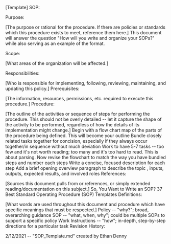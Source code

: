 [Template] SOP:

Purpose:

[The purpose or rational for the procedure. If there are policies or standards which this procedure exists to meet, reference them here.]
This document will answer the question "How will you write and organize your SOPs?" while also serving as an example of the format.

Scope:

[What areas of the organization will be affected.]

Responsibilities:

[Who is responsible for implementing, following, reviewing, maintaining, and updating this policy.]
Prerequisites:

[The information, resources, permissions, etc. required to execute this procedure.]
Procedure:

[The outline of the activities or sequence of steps for performing the procedure. This should not be overly detailed -- let it capture the shape of the activity to be performed, regardless of how the details of its implementation might change.]
Begin with a flow chart map of the parts of the procedure being defined. This will become your outline
Bundle closely related tasks together for concision, especially if they always occur together/in sequence without much deviation
Work to have 5-7 tasks -- too few and it's not worth reading; too many and it's too hard to read. This is about parsing.
Now revise the flowchart to match the way you have bundled steps and number each steps
Write a concise, focused description for each step
Add a brief opening overview paragraph to describe the topic , inputs, outputs, expected results, and involved roles
References:

[Sources this document pulls from or references, or simply extended reading/documentation on this subject.]
So, You Want to Write an SOP?
37 Best Standard Operating Procedure (SOP) Templates
Definitions:

[What words are used throughout this document and procedure which have specific meanings that must be respected.]
Policy -- "why?"; broad, overarching guidance
SOP -- "what, when, why"; could be multiple SOPs to support a specific policy
Work Instructions -- "how"; in-depth, step-by-step directions for a particular task
Revision History:

2/12/2021 -- "SOP_Template.md" created by Ethan Denny
